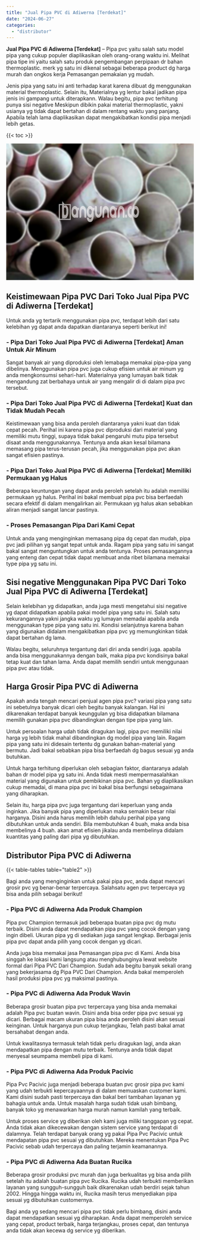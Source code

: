 ```yaml
---
title: "Jual Pipa PVC di Adiwerna [Terdekat]"
date: "2024-06-27"
categories: 
  - "distributor"
---
```


**Jual Pipa PVC di Adiwerna \[Terdekat\]** – Pipa pvc yaitu salah satu model pipa yang cukup populer diaplikasikan oleh orang-orang waktu ini. Melihat pipa tipe ini yaitu salah satu produk pengembangan perpipaan dr bahan thermoplastic. merk yg satu ini dikenal sebagai beberapa product dg harga murah dan ongkos kerja Pemasangan pemakaian yg mudah.

Jenis pipa yang satu ini anti terhadap karat karena dibuat dg menggunakan material thermoplastic. Selain itu, Materialnya yg lentur bakal jadikan pipa jenis ini gampang untuk diterapkann. Walau begitu, pipa pvc terhitung punya sisi negative Meskipun dibikin pakai material thermoplastic, yakni usianya yg tidak dapat bertahan di dalam rentang waktu yang panjang. Apabila telah lama diaplikasikan dapat mengakibatkan kondisi pipa menjadi lebih getas.

{{< toc >}}

![Jual Pipa PVC di Adiwerna [Terdekat]](/images/jaul-pipa-pvc-34.png)

## Keistimewaan Pipa PVC Dari Toko Jual Pipa PVC di Adiwerna \[Terdekat\]

Untuk anda yg tertarik menggunakan pipa pvc, terdapat lebih dari satu kelebihan yg dapat anda dapatkan diantaranya seperti berikut ini!

### \- Pipa Dari Toko Jual Pipa PVC di Adiwerna \[Terdekat\] Aman Untuk Air Minum

Sangat banyak air yang diproduksi oleh lemabaga memakai pipa-pipa yang dibelinya. Menggunakan pipa pvc juga cukup efisien untuk air minum yg anda mengkonsumsi sehari-hari. Materialnya yang lumayan baik tidak mengandung zat berbahaya untuk air yang mengalir di di dalam pipa pvc tersebut.

### \- Pipa Dari Toko Jual Pipa PVC di Adiwerna \[Terdekat\] Kuat dan Tidak Mudah Pecah

Keistimewaan yang bisa anda peroleh diantaranya yakni kuat dan tidak cepat pecah. Perihal ini karena pipa pvc diproduksi dari material yang memiliki mutu tinggi, supaya tidak bakal pengaruhi mutu pipa tersebut disaat anda menggunakannya. Tentunya anda akan kesal bilamana memasang pipa terus-terusan pecah, jika menggunakan pipa pvc akan sangat efisien pastinya.

### \- Pipa Dari Toko Jual Pipa PVC di Adiwerna \[Terdekat\] Memiliki Permukaan yg Halus

Beberapa keuntungan yang dapat anda peroleh setelah itu adalah memiliki permukaan yg halus. Perihal ini bakal membuat pipa pvc bisa berfaedah secara efektif di dalam mengalirkan air. Permukaan yg halus akan sebabkan aliran menjadi sangat lancar pastinya.

### \- Proses Pemasangan Pipa Dari Kami Cepat

Untuk anda yang menginginkan memasang pipa dg cepat dan mudah, pipa pvc jadi pilihan yg sangat tepat untuk anda. Ragam pipa yang satu ini sangat bakal sangat menguntungkan untuk anda tentunya. Proses pemasangannya yang enteng dan cepat tidak dapat membuat anda ribet bilamana memakai type pipa yg satu ini.

## Sisi negative Menggunakan Pipa PVC Dari Toko Jual Pipa PVC di Adiwerna \[Terdekat\]

Selain kelebihan yg didapatkan, anda juga mesti mengetahui sisi negative yg dapat didapatkan apabila pakai model pipa yang satu ini. Salah satu kekurangannya yakni jangka waktu yg lumayan memadai apabila anda menggunakan type pipa yang satu ini. Kondisi selanjutnya karena bahan yang digunakan didalam mengakibatkan pipa pvc yg memungkinkan tidak dapat bertahan dg lama.

Walau begitu, seluruhnya tergantung dari diri anda sendiri juga. apabila anda bisa menggunakannya dengan baik, maka pipa pvc kondisinya bakal tetap kuat dan tahan lama. Anda dapat memilih sendiri untuk menggunaan pipa pvc atau tidak.

## Harga Grosir Pipa PVC di Adiwerna

Apakah anda tengah mencari penjual agen pipa pvc? variasi pipa yang satu ini sebetulnya banyak dicari oleh begitu banyak kalangan. Hal ini dikarenakan terdapat banyak keunggulan yg bisa didapatkan bilamana memilih gunakan pipa pvc dibandingkan dengan tipe pipa yang lain.

Untuk persoalan harga udah tidak diragukan lagi, pipa pvc memiliki nilai harga yg lebih tidak mahal dibandingkan dg model pipa yang lain. Ragam pipa yang satu ini didesain tertentu dg gunakan bahan-material yang bermutu. Jadi bakal sebabkan pipa bisa berfaedah dg bagus sesuai yg anda butuhkan.

Untuk harga terhitung diperlukan oleh sebagian faktor, diantaranya adalah bahan dr model pipa yg satu ini. Anda tidak mesti mempermasalahkan material yang digunakan untuk pembikinan pipa pvc. Bahan yg diaplikasikan cukup memadai, di mana pipa pvc ini bakal bisa berfungsi sebagaimana yang diharapkan.

Selain itu, harga pipa pvc juga tergantung dari keperluan yang anda inginkan. Jika banyak pipa yang diperlukan maka semakin besar nilai harganya. Disini anda harus memilih lebih dahulu perihal pipa yang dibutuhkan untuk anda sendiri. Bila membutuhkan 4 buah, maka anda bisa membelinya 4 buah. akan amat efisien jikalau anda membelinya didalam kuantitas yang paling dari pipa yg dibutuhkan.

## Distributor Pipa PVC di Adiwerna

{{< table-tables table="table2" >}}

Bagi anda yang menginginkan untuk pakai pipa pvc, anda dapat mencari grosir pvc yg benar-benar terpercaya. Salahsatu agen pvc terpercaya yg bisa anda pilih sebagai berikut!

### \- Pipa PVC di Adiwerna Ada Produk Champion

Pipa pvc Champion termasuk jadi beberapa buatan pipa pvc dg mutu terbaik. Disini anda dapat mendapatkan pipa pvc yang cocok dengan yang ingin dibeli. Ukuran pipa yg di sediakan juga sangat lengkap. Berbagai jenis pipa pvc dapat anda pilih yang cocok dengan yg dicari.

Anda juga bisa memakai jasa Pemasangan pipa pvc di Kami. Anda bisa singgah ke lokasi kami langsung atau menghubunginya lewat website formal dari Pipa PVC Dari Champion. Sudah ada begitu banyak sekali orang yang bekerjasama dg Pipa PVC Dari Champion. Anda bakal memperoleh hasil produksi pipa pvc yg maksimal pastinya.

### \- Pipa PVC di Adiwerna Ada Produk Wavin

Beberapa grosir buatan pipa pvc terpercaya yang bisa anda memakai adalah Pipa pvc buatan wavin. Disini anda bisa order pipa pvc sesuai yg dicari. Berbagai macam ukuran pipa bisa anda peroleh disini akan sesuai keinginan. Untuk harganya pun cukup terjangkau, Telah pasti bakal amat bersahabat dengan anda.

Untuk kwalitasnya termasuk telah tidak perlu diragukan lagi, anda akan mendapatkan pipa dengan mutu terbaik. Tentunya anda tidak dapat menyesal seumpama membeli pipa di kami.

### \- Pipa PVC di Adiwerna Ada Produk Pacivic

Pipa Pvc Pacivic juga menjadi beberapa buatan pvc grosir pipa pvc kami yang udah terbukti kepercayaannya di dalam memuaskan customer kami. Kami disini sudah pasti terpercaya dan bakal beri tambahan layanan yg bahagia untuk anda. Untuk masalah harga sudah tidak usah bimbang, banyak toko yg menawarkan harga murah namun kamilah yang terbaik.

Untuk proses service yg diberikan oleh kami juga miliki tanggapan yg cepat. Anda tidak akan dikecewakan dengan sistem service yang terdapat di dalamnya. Telah terdapat banyak orang yg pakai Pipa Pvc Pacivic untuk mendapatan pipa pvc sesuai yg dibutuhkan. Mereka menentukan Pipa Pvc Pacivic sebab udah terpercaya dan paling terjamin keamanannya.

### \- Pipa PVC di Adiwerna Ada Buatan Rucika

Beberapa grosir produksi pvc murah dan juga berkualitas yg bisa anda pilih setelah itu adalah buatan pipa pvc Rucika. Rucika udah terbukti memberikan layanan yang sungguh-sungguh baik dikarenakan udah berdiri sejak tahun 2002. Hingga hingga waktu ini, Rucika masih terus menyediakan pipa sesuai yg dibutuhkan customernya.

Bagi anda yg sedang mencari pipa pvc tidak perlu bimbang, disini anda dapat mendapatkan sesuai yg diharapkan. Anda dapat memperoleh service yang cepat, product terbaik, harga terjangkau, proses cepat, dan tentunya anda tidak akan kecewa dg service yg diberikan.
